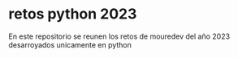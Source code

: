 # retos python 2023

En este repositorio se reunen los retos de mouredev del año 2023 desarroyados unicamente en python
